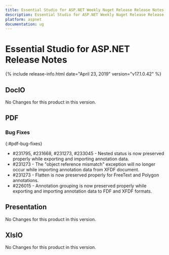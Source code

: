 ```yaml
---
title: Essential Studio for ASP.NET Weekly Nuget Release Release Notes  
description: Essential Studio for ASP.NET Weekly Nuget Release Release Notes  
platform: aspnet
documentation: ug
---
```


# Essential Studio for ASP.NET  Release Notes  

{% include release-info.html date="April 23, 2019"  version="v17.1.0.42" %} 






## DocIO

No Changes for this product in this version.

[//]: # "Delete the contents of this file while new content is added."

## PDF

### Bug Fixes
{:#pdf-bug-fixes}

*	\#231795, \#231668, \#231273, \#233045 - Nested status is now preserved properly while exporting and importing annotation data.
*	\#231273 - The "object reference mismatch" exception will no longer occur while importing annotation data from XFDF document.
*	\#231273 - Flatten is now preserved properly for FreeText and Polygon annotations.
*	\#226015 - Annotation grouping is now preserved properly while exporting and importing annotation data to FDF and XFDF formats.

## Presentation

No Changes for this product in this version.

[//]: # "Delete the contents of this file while new content is added."

## XlsIO

No Changes for this product in this version.

[//]: # "Delete the contents of this file while new content is added."

